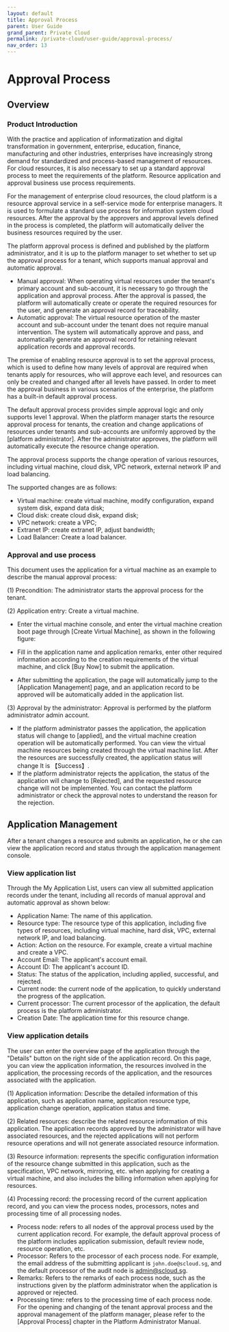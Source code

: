 ```yaml
---
layout: default
title: Approval Process
parent: User Guide
grand_parent: Private Cloud
permalink: /private-cloud/user-guide/approval-process/
nav_order: 13
---
```

# Approval Process
## Overview
### Product Introduction
With the practice and application of informatization and digital transformation in government, enterprise, education, finance, manufacturing and other industries, enterprises have increasingly strong demand for standardized and process-based management of resources. For cloud resources, it is also necessary to set up a standard approval process to meet the requirements of the platform. Resource application and approval business use process requirements.

For the management of enterprise cloud resources, the cloud platform is a resource approval service in a self-service mode for enterprise managers. It is used to formulate a standard use process for information system cloud resources. After the approval by the approvers and approval levels defined in the process is completed, the platform will automatically deliver the business resources required by the user.

The platform approval process is defined and published by the platform administrator, and it is up to the platform manager to set whether to set up the approval process for a tenant, which supports manual approval and automatic approval.

- Manual approval: When operating virtual resources under the tenant's primary account and sub-account, it is necessary to go through the application and approval process. After the approval is passed, the platform will automatically create or operate the required resources for the user, and generate an approval record for traceability.
- Automatic approval: The virtual resource operation of the master account and sub-account under the tenant does not require manual intervention. The system will automatically approve and pass, and automatically generate an approval record for retaining relevant application records and approval records.

The premise of enabling resource approval is to set the approval process, which is used to define how many levels of approval are required when tenants apply for resources, who will approve each level, and resources can only be created and changed after all levels have passed. In order to meet the approval business in various scenarios of the enterprise, the platform has a built-in default approval process.

The default approval process provides simple approval logic and only supports level 1 approval. When the platform manager starts the resource approval process for tenants, the creation and change applications of resources under tenants and sub-accounts are uniformly approved by the [platform administrator]. After the administrator approves, the platform will automatically execute the resource change operation.

The approval process supports the change operation of various resources, including virtual machine, cloud disk, VPC network, external network IP and load balancing. 

The supported changes are as follows:

- Virtual machine: create virtual machine, modify configuration, expand system disk, expand data disk;
- Cloud disk: create cloud disk, expand disk;
- VPC network: create a VPC;
- Extranet IP: create extranet IP, adjust bandwidth;
- Load Balancer: Create a load balancer.

### Approval and use process
This document uses the application for a virtual machine as an example to describe the manual approval process:

(1) Precondition: The administrator starts the approval process for the tenant.

(2) Application entry: Create a virtual machine.

- Enter the virtual machine console, and enter the virtual machine creation boot page through [Create Virtual Machine], as shown in the following figure:

- Fill in the application name and application remarks, enter other required information according to the creation requirements of the virtual machine, and click [Buy Now] to submit the application.
- After submitting the application, the page will automatically jump to the [Application Management] page, and an application record to be approved will be automatically added in the application list.
 
(3) Approval by the administrator: Approval is performed by the platform administrator admin account.

- If the platform administrator passes the application, the application status will change to [applied], and the virtual machine creation operation will be automatically performed. You can view the virtual machine resources being created through the virtual machine list. After the resources are successfully created, the application status will change It is 【Success】.
- If the platform administrator rejects the application, the status of the application will change to [Rejected], and the requested resource change will not be implemented. You can contact the platform administrator or check the approval notes to understand the reason for the rejection.

## Application Management
After a tenant changes a resource and submits an application, he or she can view the application record and status through the application management console.
### View application list
Through the My Application List, users can view all submitted application records under the tenant, including all records of manual approval and automatic approval as shown below:
 
- Application Name: The name of this application.
- Resource type: The resource type of this application, including five types of resources, including virtual machine, hard disk, VPC, external network IP, and load balancing.
- Action: Action on the resource. For example, create a virtual machine and create a VPC.
- Account Email: The applicant's account email.
- Account ID: The applicant's account ID.
- Status: The status of the application, including applied, successful, and rejected.
- Current node: the current node of the application, to quickly understand the progress of the application.
- Current processor: The current processor of the application, the default process is the platform administrator.
- Creation Date: The application time for this resource change.

### View application details
The user can enter the overview page of the application through the "Details" button on the right side of the application record. On this page, you can view the application information, the resources involved in the application, the processing records of the application, and the resources associated with the application.
 
(1) Application information: Describe the detailed information of this application, such as application name, application resource type, application change operation, application status and time.

(2) Related resources: describe the related resource information of this application. The application records approved by the administrator will have associated resources, and the rejected applications will not perform resource operations and will not generate associated resource information.

(3) Resource information: represents the specific configuration information of the resource change submitted in this application, such as the specification, VPC network, mirroring, etc. when applying for creating a virtual machine, and also includes the billing information when applying for resources.

(4) Processing record: the processing record of the current application record, and you can view the process nodes, processors, notes and processing time of all processing nodes.
- Process node: refers to all nodes of the approval process used by the current application record. For example, the default approval process of the platform includes application submission, default review node, resource operation, etc.
- Processor: Refers to the processor of each process node. For example, the email address of the submitting applicant is `john.doe@scloud.sg`, and the default processor of the audit node is admin@scloud.sg.
- Remarks: Refers to the remarks of each process node, such as the instructions given by the platform administrator when the application is approved or rejected.
- Processing time: refers to the processing time of each process node.
For the opening and changing of the tenant approval process and the approval management of the platform manager, please refer to the [Approval Process] chapter in the Platform Administrator Manual.